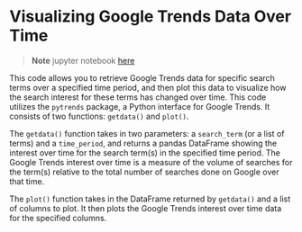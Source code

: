 # Visualizing Google Trends Data Over Time

> **Note**
> jupyter notebook [here](pytrends.ipynb)

This code allows you to retrieve Google Trends data for specific search terms over a specified time period, and then plot this data to visualize how the search interest for these terms has changed over time.
This code utilizes the `pytrends` package, a Python interface for Google Trends. It consists of two functions: `getdata()` and `plot()`. 

The `getdata()` function takes in two parameters: a `search_term` (or a list of terms) and a `time_period`, and returns a pandas DataFrame showing the interest over time for the search term(s) in the specified time period. The Google Trends interest over time is a measure of the volume of searches for the term(s) relative to the total number of searches done on Google over that time. 

The `plot()` function takes in the DataFrame returned by `getdata()` and a list of columns to plot. It then plots the Google Trends interest over time data for the specified columns. 